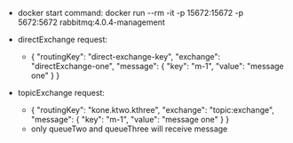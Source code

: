 - docker start command: docker run --rm -it -p 15672:15672 -p 5672:5672 rabbitmq:4.0.4-management

- directExchange request:
  - {
    "routingKey": "direct-exchange-key",
    "exchange": "directExchange-one",
    "message": {
    "key": "m-1",
    "value": "message one"
    }
    }
- topicExchange request:
  - {
    "routingKey": "kone.ktwo.kthree",
    "exchange": "topic:exchange",
    "message": {
    "key": "m-1",
    "value": "message one"
    }
    }
  - only queueTwo and queueThree will receive message